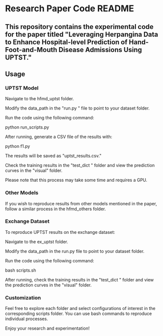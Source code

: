 # Research Paper Code README
## This repository contains the experimental code for the paper titled "Leveraging Herpangina Data to Enhance Hospital-level Prediction of Hand-Foot-and-Mouth Disease Admissions Using UPTST."

## Usage
### UPTST Model
Navigate to the hfmd_uptst folder.

Modify the data_path in the "run.py " file to point to your dataset folder.

Run the code using the following command:

python run_scripts.py

After running, generate a CSV file of the results with:

python f1.py

The results will be saved as "uptst_results.csv."

Check the training results in the "test_dict " folder and view the prediction curves in the "visual" folder.

Please note that this process may take some time and requires a GPU.

### Other Models
If you wish to reproduce results from other models mentioned in the paper, follow a similar process in the hfmd_others folder.

### Exchange Dataset
To reproduce UPTST results on the exchange dataset:

Navigate to the ex_uptst folder.

Modify the data_path in the run.py file to point to your dataset folder.

Run the code using the following command:

bash scripts.sh

After running, check the training results in the "test_dict " folder and view the prediction curves in the "visual" folder.

### Customization
Feel free to explore each folder and select configurations of interest in the corresponding scripts folder. You can use bash commands to reproduce individual processes.

Enjoy your research and experimentation!
